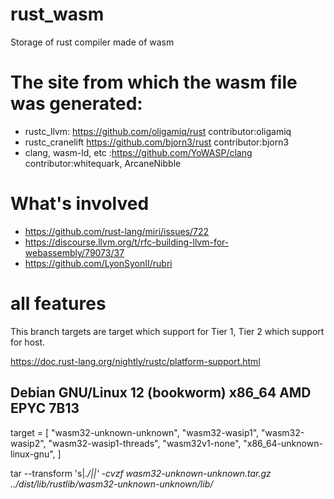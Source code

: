 # rust_wasm
Storage of rust compiler made of wasm

# The site from which the wasm file was generated:
- rustc_llvm: https://github.com/oligamiq/rust contributor:oligamiq
- rustc_cranelift https://github.com/bjorn3/rust contributor:bjorn3
- clang, wasm-ld, etc :https://github.com/YoWASP/clang contributor:whitequark, ArcaneNibble

# What's involved
- https://github.com/rust-lang/miri/issues/722
- https://discourse.llvm.org/t/rfc-building-llvm-for-webassembly/79073/37
- https://github.com/LyonSyonII/rubri

# all features
This branch targets are target which support for Tier 1, Tier 2 which support for host.

https://doc.rust-lang.org/nightly/rustc/platform-support.html

## Debian GNU/Linux 12 (bookworm) x86_64 AMD EPYC 7B13
target = [
    "wasm32-unknown-unknown",
    "wasm32-wasip1",
    "wasm32-wasip2",
    "wasm32-wasip1-threads",
    "wasm32v1-none",
    "x86_64-unknown-linux-gnu",
]

tar --transform 's|.*/||' -cvzf wasm32-unknown-unknown.tar.gz ../dist/lib/rustlib/wasm32-unknown-unknown/lib/*
